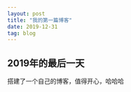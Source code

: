 ```yaml
---
layout: post
title: "我的第一篇博客"
date: 2019-12-31
tag: blog
---
```


## 2019年的最后一天
搭建了一个自己的博客，值得开心，哈哈哈
